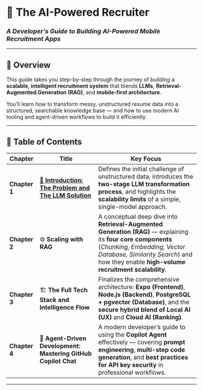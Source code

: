 # 🤖 **The AI-Powered Recruiter**

### *A Developer’s Guide to Building AI-Powered Mobile Recruitment Apps*

---

## 📘 Overview

This guide takes you step-by-step through the journey of building a **scalable, intelligent recruitment system** that blends **LLMs**, **Retrieval-Augmented Generation (RAG)**, and **mobile-first architecture**.

You’ll learn how to transform messy, unstructured resume data into a structured, searchable knowledge base — and how to use modern AI tooling and agent-driven workflows to build it efficiently.

---

## 🧭 Table of Contents

| **Chapter**   | **Title**                                                      | **Key Focus**                                                                                                                                                                                                                           |
| ------------- | -------------------------------------------------------------- | --------------------------------------------------------------------------------------------------------------------------------------------------------------------------------------------------------------------------------------- |
| **Chapter 1** | [🧩 **Introduction: The Problem and The LLM Solution**](https://github.com/subraatakumar/AI-Powered-Recruiter/blob/main/content/1_chapter_1.md)          | Defines the initial challenge of unstructured data, introduces the **two-stage LLM transformation process**, and highlights the **scalability limits** of a simple, single-model approach.                                              |
| **Chapter 2** | ⚙️ **Scaling with RAG**                                        | A conceptual deep dive into **Retrieval-Augmented Generation (RAG)** — explaining its **four core components** (*Chunking, Embedding, Vector Database, Similarity Search*) and how they enable **high-volume recruitment scalability**. |
| **Chapter 3** | 🏗️ **The Full Tech Stack and Intelligence Flow**              | Finalizes the comprehensive architecture: **Expo (Frontend)**, **Node.js (Backend)**, **PostgreSQL + pgvector (Database)**, and the **secure hybrid blend of Local AI (UX)** and **Cloud AI (Ranking)**.                                |
| **Chapter 4** | 💬 **Agent-Driven Development: Mastering GitHub Copilot Chat** | A modern developer’s guide to using the **Copilot Agent** effectively — covering **prompt engineering**, **multi-step code generation**, and **best practices for API key security** in professional workflows.                         |

---

